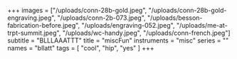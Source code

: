 +++
images = ["/uploads/conn-28b-gold.jpeg", "/uploads/conn-28b-gold-engraving.jpeg", "/uploads/conn-2b-073.jpeg", "/uploads/besson-fabrication-before.jpeg", "/uploads/engraving-052.jpeg", "/uploads/me-at-trpt-summit.jpeg", "/uploads/wc-handy.jpeg", "/uploads/conn-french.jpeg"]
subtitle = "BLLLAAATTT"
title = "miscFun"
instruments = "misc"
series = ""
names = "bllatt"
tags = [
"cool",
"hip",
"yes"
]
+++
